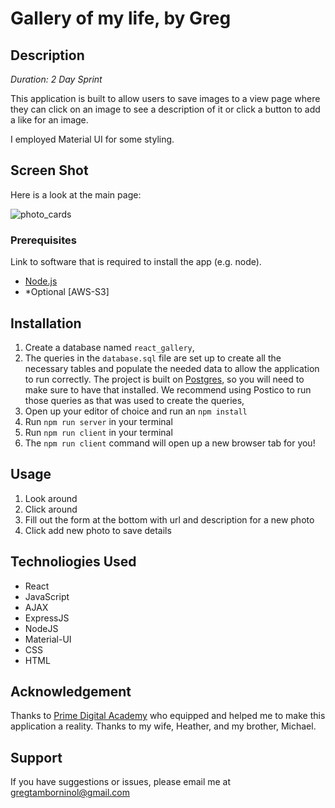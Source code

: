 # Gallery of my life, by Greg

## Description

_Duration: 2 Day Sprint_

This application is built to allow users to save images to a view page where they can click on an image to see a description of it or click a button to add a like for an image. 

I employed Material UI for some styling.


## Screen Shot

Here is a look at the main page: 

![photo_cards](public/images/pageView.png)


### Prerequisites

Link to software that is required to install the app (e.g. node).

- [Node.js](https://nodejs.org/en/)
- *Optional [AWS-S3]

## Installation


1. Create a database named `react_gallery`,
2. The queries in the `database.sql` file are set up to create all the necessary tables and populate the needed data to allow the application to run correctly. The project is built on [Postgres](https://www.postgresql.org/download/), so you will need to make sure to have that installed. We recommend using Postico to run those queries as that was used to create the queries, 
3. Open up your editor of choice and run an `npm install`
4. Run `npm run server` in your terminal
5. Run `npm run client` in your terminal
6. The `npm run client` command will open up a new browser tab for you!

## Usage

1. Look around
2. Click around
3. Fill out the form at the bottom with url and description for a new photo
4. Click add new photo to save details


## Technoliogies Used

- React
- JavaScript
- AJAX
- ExpressJS
- NodeJS
- Material-UI
- CSS
- HTML


## Acknowledgement
Thanks to [Prime Digital Academy](www.primeacademy.io) who equipped and helped me to make this application a reality. Thanks to my wife, Heather, and my brother, Michael.

## Support
If you have suggestions or issues, please email me at [gregtamborninol@gmail.com](www.google.com)
